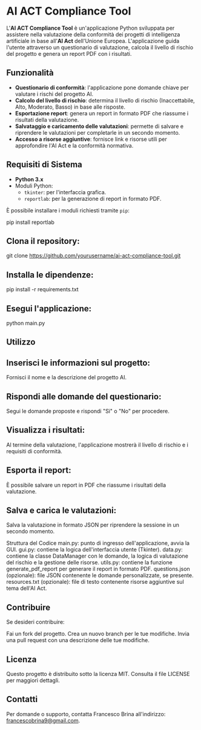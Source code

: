 # AI ACT Compliance Tool

L'**AI ACT Compliance Tool** è un'applicazione Python sviluppata per assistere nella valutazione della conformità dei progetti di intelligenza artificiale in base all'**AI Act** dell'Unione Europea. L'applicazione guida l'utente attraverso un questionario di valutazione, calcola il livello di rischio del progetto e genera un report PDF con i risultati.

## Funzionalità

- **Questionario di conformità**: l'applicazione pone domande chiave per valutare i rischi del progetto AI.
- **Calcolo del livello di rischio**: determina il livello di rischio (Inaccettabile, Alto, Moderato, Basso) in base alle risposte.
- **Esportazione report**: genera un report in formato PDF che riassume i risultati della valutazione.
- **Salvataggio e caricamento delle valutazioni**: permette di salvare e riprendere le valutazioni per completarle in un secondo momento.
- **Accesso a risorse aggiuntive**: fornisce link e risorse utili per approfondire l'AI Act e la conformità normativa.

## Requisiti di Sistema

- **Python 3.x**
- Moduli Python:
  - `tkinter`: per l'interfaccia grafica.
  - `reportlab`: per la generazione di report in formato PDF.
  
È possibile installare i moduli richiesti tramite `pip`:
  
pip install reportlab


## Clona il repository:

git clone https://github.com/yourusername/ai-act-compliance-tool.git


## Installa le dipendenze:

pip install -r requirements.txt


## Esegui l'applicazione:

python main.py

## Utilizzo


## Inserisci le informazioni sul progetto:

Fornisci il nome e la descrizione del progetto AI.

## Rispondi alle domande del questionario:

Segui le domande proposte e rispondi "Sì" o "No" per procedere.

## Visualizza i risultati:

Al termine della valutazione, l'applicazione mostrerà il livello di rischio e i requisiti di conformità.

## Esporta il report:

È possibile salvare un report in PDF che riassume i risultati della valutazione.

## Salva e carica le valutazioni:

Salva la valutazione in formato JSON per riprendere la sessione in un secondo momento.

Struttura del Codice
main.py: punto di ingresso dell'applicazione, avvia la GUI.
gui.py: contiene la logica dell'interfaccia utente (Tkinter).
data.py: contiene la classe DataManager con le domande, la logica di valutazione del rischio e la gestione delle risorse.
utils.py: contiene la funzione generate_pdf_report per generare il report in formato PDF.
questions.json (opzionale): file JSON contenente le domande personalizzate, se presente.
resources.txt (opzionale): file di testo contenente risorse aggiuntive sul tema dell'AI Act.


## Contribuire
Se desideri contribuire:

Fai un fork del progetto.
Crea un nuovo branch per le tue modifiche.
Invia una pull request con una descrizione delle tue modifiche.


## Licenza
Questo progetto è distribuito sotto la licenza MIT. Consulta il file LICENSE per maggiori dettagli.

## Contatti
Per domande o supporto, contatta Francesco Brina all'indirizzo: francescobrina9@gmail.com.
